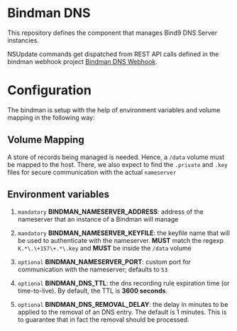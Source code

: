 # Bindman DNS

This repository defines the component that manages Bind9 DNS Server instancies.

NSUpdate commands get dispatched from REST API calls defined in the bindman webhook project [Bindman DNS Webhook](https://github.com/labbsr0x/sandman-dns-webhook).

# Configuration

The bindman is setup with the help of environment variables and volume mapping in the following way: 

## Volume Mapping

A store of records being managed is needed. Hence, a `/data` volume must be mapped to the host. There, we also expect to find the `.private` and `.key` files for secure communication with the actual `nameserver`

## Environment variables

1. `mandatory` **BINDMAN_NAMESERVER_ADDRESS**: address of the nameserver that an instance of a Bindman will manage

2. `mandatory` **BINDMAN_NAMESERVER_KEYFILE**: the keyfile name that will be used to authenticate with the nameserver. **MUST** match the regexp `K.*\.\+157\+.*\.key` and **MUST** be inside the `/data` volume

3. `optional` **BINDMAN_NAMESERVER_PORT**: custom port for communication with the nameserver; defaults to `53`

4. `optional` **BINDMAN_DNS_TTL**: the dns recording rule expiration time (or time-to-live). By default, the TTL is **3600 seconds**.

5. `optional` **BINDMAN_DNS_REMOVAL_DELAY**: the delay in minutes to be applied to the removal of an DNS entry. The default is 1 minutes. This is to guarantee that in fact the removal should be processed.

